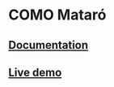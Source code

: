# COMO Mataró

## [Documentation](comomataro-docs/README.md)

## [Live demo](https://como-web-app.web.app/)

